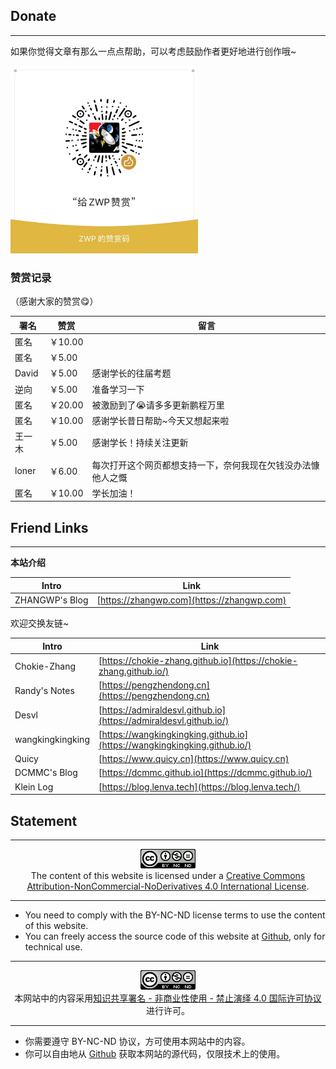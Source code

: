 ## Donate

----

如果你觉得文章有那么一点点帮助，可以考虑鼓励作者更好地进行创作哦~

<img src="/_static/images/wechat.jpg" width="300" alt="wechat" />

### 赞赏记录

（感谢大家的赞赏😋）

| 署名  | 赞赏    | 留言                          |
| ----- | ------- | ----------------------------- |
| 匿名  | ￥10.00 |                               |
| 匿名  | ￥5.00  |                               |
| David | ￥5.00  | 感谢学长的往届考题            |
| 逆向  | ￥5.00  | 准备学习一下                  |
| 匿名  | ￥20.00 | 被激励到了😭请多多更新鹏程万里 |
| 匿名  | ￥10.00 | 感谢学长昔日帮助~今天又想起来啦 |
| 王一木 | ￥5.00 | 感谢学长！持续关注更新 |
| loner | ￥6.00 | 每次打开这个网页都想支持一下，奈何我现在欠钱没办法慷他人之慨 |
| 匿名  | ￥10.00 | 学长加油！ |

## Friend Links

----

**本站介绍**

| Intro          | Link                                               |
| -------------- | -------------------------------------------------- |
| ZHANGWP's Blog | [https://zhangwp.com](https://zhangwp.com) |

欢迎交换友链~

| Intro            | Link                                                         |
| ---------------- | ------------------------------------------------------------ |
| Chokie-Zhang     | [https://chokie-zhang.github.io](https://chokie-zhang.github.io/) |
| Randy's Notes    | [https://pengzhendong.cn](https://pengzhendong.cn)           |
| Desvl            | [https://admiraldesvl.github.io](https://admiraldesvl.github.io/) |
| wangkingkingking | [https://wangkingkingking.github.io](https://wangkingkingking.github.io/) |
| Quicy            | [https://www.quicy.cn](https://www.quicy.cn)                 |
| DCMMC's Blog     | [https://dcmmc.github.io](https://dcmmc.github.io/)          |
| Klein Log        | [https://blog.lenva.tech](https://blog.lenva.tech/)          |

## Statement

----

<center><a rel="license" href="http://creativecommons.org/licenses/by-nc-nd/4.0/" target="_blank"><img alt="Creative Commons License" style="border-width:0" src="/_static/images/cc_by-nc-nd.png" /></a><br />The content of this website is licensed under a <a rel="license" href="http://creativecommons.org/licenses/by-nc-nd/4.0/" target="_blank">Creative Commons Attribution-NonCommercial-NoDerivatives 4.0 International License</a>.</center>

----

- You need to comply with the BY-NC-ND license terms to use the content of this website.
- You can freely access the source code of this website at [Github](https://github.com/zawnpn/ZHANGWP/), only for technical use.

----

<center><a rel="license" href="http://creativecommons.org/licenses/by-nc-nd/4.0/deed.zh" target="_blank"><img alt="知识共享许可协议" style="border-width:0" src="/_static/images/cc_by-nc-nd.png" /></a><br />本网站中的内容采用<a rel="license" href="http://creativecommons.org/licenses/by-nc-nd/4.0/deed.zh" target="_blank">知识共享署名 - 非商业性使用 - 禁止演绎 4.0 国际许可协议</a>进行许可。</center>

----

- 你需要遵守 BY-NC-ND 协议，方可使用本网站中的内容。
- 你可以自由地从 [Github](https://github.com/zawnpn/ZHANGWP/) 获取本网站的源代码，仅限技术上的使用。